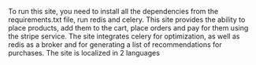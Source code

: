 To run this site, you need to install all the dependencies from the requirements.txt file,
run redis and celery.
This site provides the ability to place products, add them to the cart,
place orders and pay for them using the stripe service.
The site integrates celery for optimization, as well as redis as a broker and for generating
a list of recommendations for purchases.
The site is localized in 2 languages